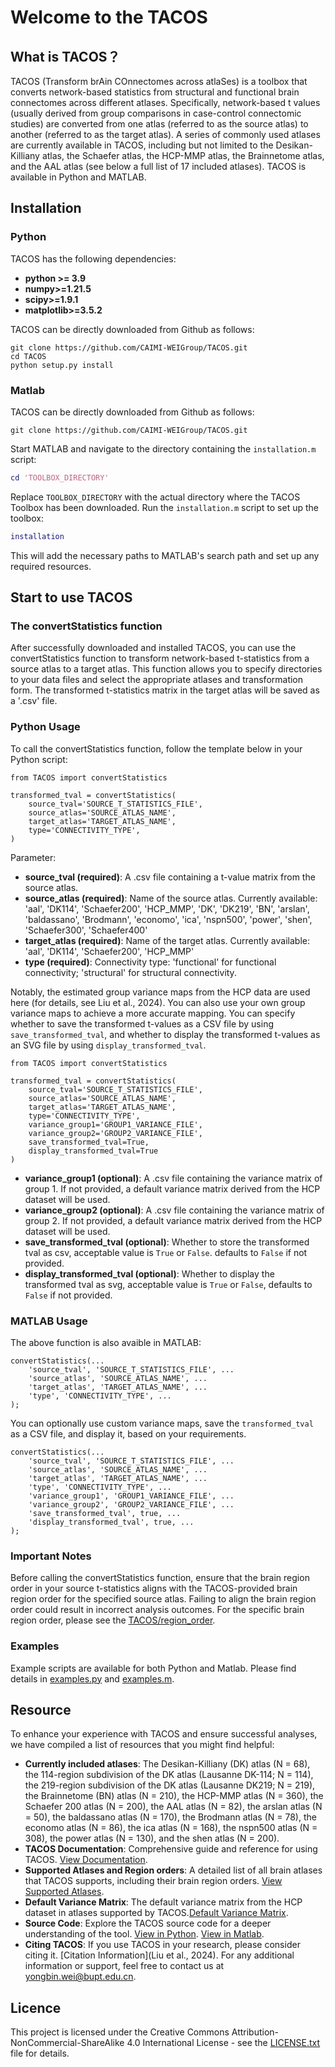 # Welcome to the TACOS
## What is TACOS？
TACOS (Transform brAin COnnectomes across atlaSes) is a toolbox that converts network-based statistics from structural and functional brain connectomes across different atlases. Specifically, network-based t values (usually derived from group comparisons in case-control connectomic studies) are converted from one atlas (referred to as the source atlas) to another (referred to as the target atlas). A series of commonly used atlases are currently available in TACOS, including but not limited to the Desikan-Killiany atlas, the Schaefer atlas, the HCP-MMP atlas, the Brainnetome atlas, and the AAL atlas (see below a full list of 17 included atlases). TACOS is available in Python and MATLAB. 

## Installation
### Python
TACOS has the following dependencies:

- **python >= 3.9**
- **numpy>=1.21.5**
- **scipy>=1.9.1**
- **matplotlib>=3.5.2**

TACOS can be directly downloaded from Github as follows:
```
git clone https://github.com/CAIMI-WEIGroup/TACOS.git
cd TACOS
python setup.py install
```

### Matlab
TACOS can be directly downloaded from Github as follows:
```
git clone https://github.com/CAIMI-WEIGroup/TACOS.git
```
Start MATLAB and navigate to the directory containing the `installation.m` script:
```matlab
cd 'TOOLBOX_DIRECTORY'
```
Replace `TOOLBOX_DIRECTORY` with the actual directory where the TACOS Toolbox has been downloaded.
Run the `installation.m` script to set up the toolbox:
```matlab
installation
```
This will add the necessary paths to MATLAB's search path and set up any required resources.

## Start to use TACOS
### The convertStatistics function
After successfully downloaded and installed TACOS, you can use the convertStatistics function to transform network-based t-statistics from a source atlas to a target atlas. This function allows you to specify directories to your data files and select the appropriate atlases and transformation form. The transformed t-statistics matrix in the target atlas will be saved as a '.csv' file.

### Python Usage
To call the convertStatistics function, follow the template below in your Python script:
```
from TACOS import convertStatistics

transformed_tval = convertStatistics(
    source_tval='SOURCE_T_STATISTICS_FILE',
    source_atlas='SOURCE_ATLAS_NAME',
    target_atlas='TARGET_ATLAS_NAME',
    type='CONNECTIVITY_TYPE',
)
```

Parameter:
- **source_tval (required)**: A .csv file containing a t-value matrix from the source atlas.
- **source_atlas (required)**: Name of the source atlas. Currently available: 'aal', 'DK114', 'Schaefer200', 'HCP_MMP', 'DK',  'DK219', 'BN', 'arslan', 'baldassano', 'Brodmann', 'economo', 'ica', 'nspn500', 'power', 'shen', 'Schaefer300', 'Schaefer400'
- **target_atlas (required)**: Name of the target atlas. Currently available: 'aal', 'DK114', 'Schaefer200', 'HCP_MMP'
- **type (required)**: Connectivity type:  'functional' for functional connectivity; 'structural' for structural connectivity.

Notably, the estimated group variance maps from the HCP data are used here (for details, see Liu et al., 2024). You can also use your own group variance maps to achieve a more accurate mapping.
You can specify whether to save the transformed t-values as a CSV file by using `save_transformed_tval`, and whether to display the transformed t-values as an SVG file by using `display_transformed_tval`.

```
from TACOS import convertStatistics

transformed_tval = convertStatistics(
    source_tval='SOURCE_T_STATISTICS_FILE',
    source_atlas='SOURCE_ATLAS_NAME',
    target_atlas='TARGET_ATLAS_NAME',
    type='CONNECTIVITY_TYPE',
    variance_group1='GROUP1_VARIANCE_FILE',
    variance_group2='GROUP2_VARIANCE_FILE',
    save_transformed_tval=True,
    display_transformed_tval=True
)
```

- **variance_group1 (optional)**: A .csv file containing the variance matrix of group 1. If not provided, a default variance matrix derived from the HCP dataset will be used.
- **variance_group2 (optional)**: A .csv file containing the variance matrix of group 2. If not provided, a default variance matrix derived from the HCP dataset will be used.
- **save_transformed_tval (optional)**: Whether to store the transformed tval as csv, acceptable value is `True` or `False`. defaults to `False` if not provided.
- **display_transformed_tval (optional)**: Whether to display the transformed tval as svg, acceptable value is `True` or `False`, defaults to `False` if not provided.

### MATLAB Usage
The above function is also avaible in MATLAB:

```
convertStatistics(...
    'source_tval', 'SOURCE_T_STATISTICS_FILE', ...
    'source_atlas', 'SOURCE_ATLAS_NAME', ...
    'target_atlas', 'TARGET_ATLAS_NAME', ...
    'type', 'CONNECTIVITY_TYPE', ...
);
```
You can optionally use custom variance maps, save the `transformed_tval` as a CSV file, and display it, based on your requirements.

```
convertStatistics(...
    'source_tval', 'SOURCE_T_STATISTICS_FILE', ...
    'source_atlas', 'SOURCE_ATLAS_NAME', ...
    'target_atlas', 'TARGET_ATLAS_NAME', ...
    'type', 'CONNECTIVITY_TYPE', ...
    'variance_group1', 'GROUP1_VARIANCE_FILE', ...
    'variance_group2', 'GROUP2_VARIANCE_FILE', ...
    'save_transformed_tval', true, ...
    'display_transformed_tval', true, ...
);
```

### Important Notes
Before calling the convertStatistics function, ensure that the brain region order in your source t-statistics aligns with the TACOS-provided brain region order for the specified source atlas. Failing to align the brain region order could result in incorrect analysis outcomes. For the specific brain region order, please see the [TACOS/region_order](region_order).

### Examples
Example scripts are available for both Python and Matlab. Please find details in [examples.py](example/examples.py) and [examples.m](example/examples.m).

## Resource
To enhance your experience with TACOS and ensure successful analyses, we have compiled a list of resources that you might find helpful:

- **Currently included atlases**: The Desikan-Killiany (DK) atlas (N = 68), the 114-region subdivision of the DK atlas (Lausanne DK-114; N = 114), the 219-region subdivision of the DK  atlas (Lausanne DK219; N = 219), the Brainnetome (BN) atlas (N = 210), the HCP-MMP atlas (N = 360), the Schaefer 200 atlas (N = 200), the AAL atlas (N = 82), the arslan atlas (N = 50), the baldassano atlas (N = 170), the Brodmann atlas (N = 78), the economo atlas (N = 86), the ica atlas (N = 168), the nspn500 atlas (N = 308), the power atlas (N = 130), and the shen atlas (N = 200). 
- **TACOS Documentation**: Comprehensive guide and reference for using TACOS. [View Documentation](README.md).
- **Supported Atlases and Region orders**: A detailed list of all brain atlases that TACOS supports, including their brain region orders. [View Supported Atlases](Python/TACOS/resources/region_order).
- **Default Variance Matrix**:  The default variance matrix from the HCP dataset in atlases supported by TACOS.[Default Variance Matrix](Python/TACOS/resources/default_variance).
- **Source Code**: Explore the TACOS source code for a deeper understanding of the tool. [View in Python](Python/TACOS). [View in Matlab](Matlab/TACOS).
- **Citing TACOS**: If you use TACOS in your research, please consider citing it. [Citation Information](Liu et al., 2024).
For any additional information or support, feel free to contact us at [yongbin.wei@bupt.edu.cn](yongbin.wei@bupt.edu.cn).
## Licence
This project is licensed under the Creative Commons Attribution-NonCommercial-ShareAlike 4.0 International License - see the [LICENSE.txt](LICENSE.txt) file for details.